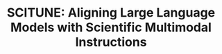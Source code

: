 ---
layout: post
title: "SCITUNE: Aligning Large Language Models with Scientific Multimodal Instructions"
project: true
year: 2023
authors: "Sameera Horawalavithana, Sai Munikoti, <b>Ian Stewart</b>, Henry Kvinge" 
venue: "arxiv"
link: "https://arxiv.org/abs/2307.01139"
---